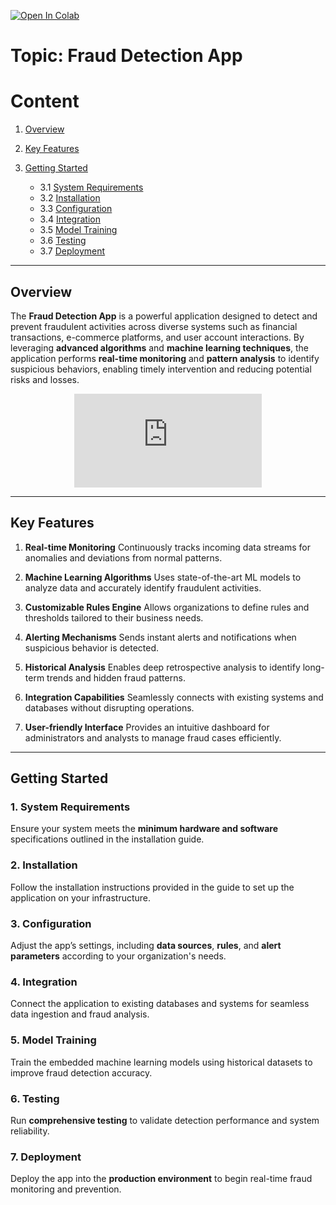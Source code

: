 <a href="https://colab.research.google.com/github/your-username/fraud-detection-app/blob/main/fraud-detection.ipynb" target="_parent"><img src="https://colab.research.google.com/assets/colab-badge.svg" alt="Open In Colab"/></a>

# **Topic: Fraud Detection App**

# **Content**

1. [Overview](#part1)
2. [Key Features](#part2)
3. [Getting Started](#part3)

   * 3.1 [System Requirements](#part3.1)
   * 3.2 [Installation](#part3.2)
   * 3.3 [Configuration](#part3.3)
   * 3.4 [Integration](#part3.4)
   * 3.5 [Model Training](#part3.5)
   * 3.6 [Testing](#part3.6)
   * 3.7 [Deployment](#part3.7)

---

<a name="part1"></a>

## Overview

The **Fraud Detection App** is a powerful application designed to detect and prevent fraudulent activities across diverse systems such as financial transactions, e-commerce platforms, and user account interactions.
By leveraging **advanced algorithms** and **machine learning techniques**, the application performs **real-time monitoring** and **pattern analysis** to identify suspicious behaviors, enabling timely intervention and reducing potential risks and losses.

<div align="center">
<a name="fraud-architecture"></a>

![Fraud Ring Detection Using Neo4j and Graphs](https://docs.aws.amazon.com/architecture-diagrams/latest/fraud-ring-detection-using-Neo4j-and-graphs/fraud-ring-detection-using-Neo4j-and-graphs.html)


</div>

---

<a name="part2"></a>

## Key Features

1. **Real-time Monitoring**
   Continuously tracks incoming data streams for anomalies and deviations from normal patterns.

2. **Machine Learning Algorithms**
   Uses state-of-the-art ML models to analyze data and accurately identify fraudulent activities.

3. **Customizable Rules Engine**
   Allows organizations to define rules and thresholds tailored to their business needs.

4. **Alerting Mechanisms**
   Sends instant alerts and notifications when suspicious behavior is detected.

5. **Historical Analysis**
   Enables deep retrospective analysis to identify long-term trends and hidden fraud patterns.

6. **Integration Capabilities**
   Seamlessly connects with existing systems and databases without disrupting operations.

7. **User-friendly Interface**
   Provides an intuitive dashboard for administrators and analysts to manage fraud cases efficiently.

---

<a name="part3"></a>

## Getting Started

<a name="part3.1"></a>

### 1. System Requirements

Ensure your system meets the **minimum hardware and software** specifications outlined in the installation guide.

<a name="part3.2"></a>

### 2. Installation

Follow the installation instructions provided in the guide to set up the application on your infrastructure.

<a name="part3.3"></a>

### 3. Configuration

Adjust the app’s settings, including **data sources**, **rules**, and **alert parameters** according to your organization's needs.

<a name="part3.4"></a>

### 4. Integration

Connect the application to existing databases and systems for seamless data ingestion and fraud analysis.

<a name="part3.5"></a>

### 5. Model Training

Train the embedded machine learning models using historical datasets to improve fraud detection accuracy.

<a name="part3.6"></a>

### 6. Testing

Run **comprehensive testing** to validate detection performance and system reliability.

<a name="part3.7"></a>

### 7. Deployment

Deploy the app into the **production environment** to begin real-time fraud monitoring and prevention.


